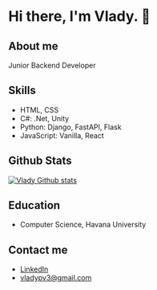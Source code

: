 # Hi there, I'm Vlady. 👋

## About me  
Junior Backend Developer 

## Skills
- HTML, CSS
- C#: .Net, Unity
- Python: Django, FastAPI, Flask
- JavaScript: Vanilla, React

## Github Stats
[![Vlady Github stats](https://github-readme-stats.vercel.app/api?username=vladydev3&show_icons=true&theme=dark)](https://github.com/vladydev3/github-readme-stats)

## Education
- Computer Science, Havana University

## Contact me
- [LinkedIn](www.linkedin.com/in/vlady-pinera)
- vladypv3@gmail.com